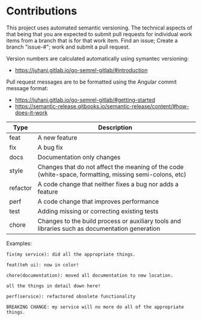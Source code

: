 # Contributions

This project uses automated semantic versioning.  The technical aspects of that being that you are expected to submit pull requests for 
individual work items from a branch that is for that work item.  Find an issue; Create a branch "issue-#"; work and submit a 
pull request.

Version numbers are calculated automatically using symantec versioning:

* https://juhani.gitlab.io/go-semrel-gitlab/#introduction

Pull request messages are to be formatted using the Angular commit message format:

* https://juhani.gitlab.io/go-semrel-gitlab/#getting-started
* https://semantic-release.gitbooks.io/semantic-release/content/#how-does-it-work

| Type     | Description                                                                                            |
| -------- | ------------------------------------------------------------------------------------------------------ |
| feat     | A new feature                                                                                          |
| fix      | A bug fix                                                                                              |
| docs     | Documentation only changes                                                                             |
| style    | Changes that do not affect the meaning of the code (white-space, formatting, missing semi-colons, etc) |
| refactor | A code change that neither fixes a bug nor adds a feature                                              |
| perf     | A code change that improves performance                                                                |
| test     | Adding missing or correcting existing tests                                                            |
| chore    | Changes to the build process or auxiliary tools and libraries such as documentation generation         |

Examples:
```
fix(my service): did all the appropriate things.
```

```
feat(teh ui): now in color!  
```

```
chore(documentation): moved all documentation to new location.

all the things in detail down here!
```

```
perf(service): refactored obsolete functionality

BREAKING CHANGE: my service will no more do all of the appropriate things.

```